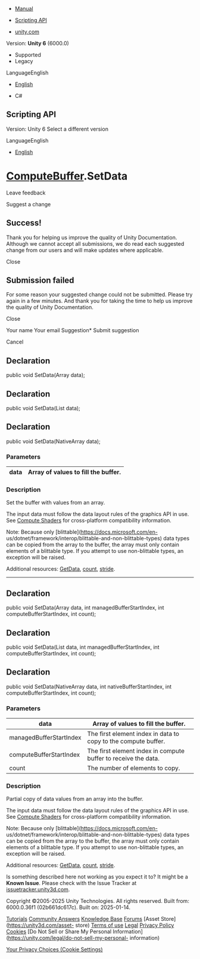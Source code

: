 [ ]()

  * [Manual](../Manual/index.html)
  * [Scripting API](../ScriptReference/index.html)

  * [unity.com](https://unity.com/)

Version: **Unity 6** (6000.0)

  * Supported
  * Legacy

LanguageEnglish

  * [English]()

  * C#

[ ](https://docs.unity3d.com)

## Scripting API

Version: Unity 6 Select a different version

LanguageEnglish

  * [English]()

#  [ComputeBuffer](ComputeBuffer.html).SetData

Leave feedback

Suggest a change

## Success!

Thank you for helping us improve the quality of Unity Documentation. Although
we cannot accept all submissions, we do read each suggested change from our
users and will make updates where applicable.

Close

## Submission failed

For some reason your suggested change could not be submitted. Please <a>try
again</a> in a few minutes. And thank you for taking the time to help us
improve the quality of Unity Documentation.

Close

Your name Your email Suggestion* Submit suggestion

Cancel

[ ]()

## Declaration

public void SetData(Array data);

## Declaration

public void SetData(List<T> data);

## Declaration

public void SetData(NativeArray<T> data);

### Parameters

data | Array of values to fill the buffer.  
---|---  
  
### Description

Set the buffer with values from an array.

The input data must follow the data layout rules of the graphics API in use.
See [Compute Shaders](../Manual/class-ComputeShader.html) for cross-platform
compatibility information.  
  
Note: Because only [blittable](https://docs.microsoft.com/en-
us/dotnet/framework/interop/blittable-and-non-blittable-types) data types can
be copied from the array to the buffer, the array must only contain elements
of a blittable type. If you attempt to use non-blittable types, an exception
will be raised.  
  
Additional resources: [GetData](ComputeBuffer.GetData.html),
[count](ComputeBuffer-count.html), [stride](ComputeBuffer-stride.html).

* * *

## Declaration

public void SetData(Array data, int managedBufferStartIndex, int
computeBufferStartIndex, int count);

## Declaration

public void SetData(List<T> data, int managedBufferStartIndex, int
computeBufferStartIndex, int count);

## Declaration

public void SetData(NativeArray<T> data, int nativeBufferStartIndex, int
computeBufferStartIndex, int count);

### Parameters

data | Array of values to fill the buffer.  
---|---  
managedBufferStartIndex | The first element index in data to copy to the compute buffer.  
computeBufferStartIndex | The first element index in compute buffer to receive the data.  
count | The number of elements to copy.  
  
### Description

Partial copy of data values from an array into the buffer.

The input data must follow the data layout rules of the graphics API in use.
See [Compute Shaders](../Manual/class-ComputeShader.html) for cross-platform
compatibility information.  
  
Note: Because only [blittable](https://docs.microsoft.com/en-
us/dotnet/framework/interop/blittable-and-non-blittable-types) data types can
be copied from the array to the buffer, the array must only contain elements
of a blittable type. If you attempt to use non-blittable types, an exception
will be raised.  
  
Additional resources: [GetData](ComputeBuffer.GetData.html),
[count](ComputeBuffer-count.html), [stride](ComputeBuffer-stride.html).

Is something described here not working as you expect it to? It might be a
**Known Issue**. Please check with the Issue Tracker at
[issuetracker.unity3d.com](https://issuetracker.unity3d.com).

Copyright ©2005-2025 Unity Technologies. All rights reserved. Built from:
6000.0.36f1 (02b661dc617c). Built on: 2025-01-14.

[Tutorials](https://unity3d.com/learn) [Community
Answers](https://answers.unity3d.com) [Knowledge
Base](https://support.unity3d.com/hc/en-us)
[Forums](https://forum.unity3d.com) [Asset Store](https://unity3d.com/asset-
store) [Terms of use](https://docs.unity3d.com/Manual/TermsOfUse.html)
[Legal](https://unity.com/legal) [Privacy
Policy](https://unity.com/legal/privacy-policy)
[Cookies](https://unity.com/legal/cookie-policy) [Do Not Sell or Share My
Personal Information](https://unity.com/legal/do-not-sell-my-personal-
information)

[Your Privacy Choices (Cookie Settings)](javascript:void\(0\);)

